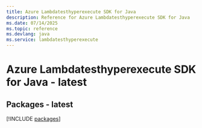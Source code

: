```yaml
---
title: Azure Lambdatesthyperexecute SDK for Java
description: Reference for Azure Lambdatesthyperexecute SDK for Java
ms.date: 07/14/2025
ms.topic: reference
ms.devlang: java
ms.service: lambdatesthyperexecute
---
```

# Azure Lambdatesthyperexecute SDK for Java - latest
## Packages - latest
[!INCLUDE [packages](lambdatesthyperexecute-index.md)]